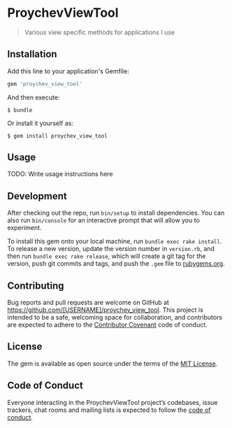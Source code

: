 # ProychevViewTool

> Various view specific methods for applications I use

## Installation

Add this line to your application's Gemfile:

```ruby
gem 'proychev_view_tool'
```

And then execute:

    $ bundle

Or install it yourself as:

    $ gem install proychev_view_tool

## Usage

TODO: Write usage instructions here

## Development

After checking out the repo, run `bin/setup` to install dependencies. You can also run `bin/console` for an interactive prompt that will allow you to experiment.

To install this gem onto your local machine, run `bundle exec rake install`. To release a new version, update the version number in `version.rb`, and then run `bundle exec rake release`, which will create a git tag for the version, push git commits and tags, and push the `.gem` file to [rubygems.org](https://rubygems.org).

## Contributing

Bug reports and pull requests are welcome on GitHub at https://github.com/[USERNAME]/proychev_view_tool. This project is intended to be a safe, welcoming space for collaboration, and contributors are expected to adhere to the [Contributor Covenant](http://contributor-covenant.org) code of conduct.

## License

The gem is available as open source under the terms of the [MIT License](https://opensource.org/licenses/MIT).

## Code of Conduct

Everyone interacting in the ProychevViewTool project’s codebases, issue trackers, chat rooms and mailing lists is expected to follow the [code of conduct](https://github.com/[USERNAME]/proychev_view_tool/blob/master/CODE_OF_CONDUCT.md).

